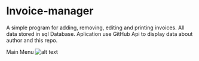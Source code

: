 # Invoice-manager
A simple program for adding, removing, editing and printing invoices. All data stored in sql Database. Aplication use GitHub Api to display data about author and this repo.

Main Menu
![alt text](https://ibb.co/pXwd6J0)
